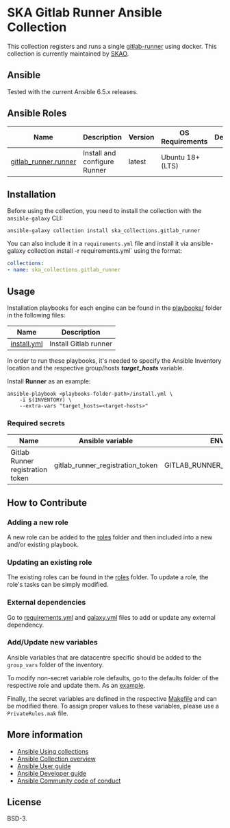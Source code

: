 # SKA Gitlab Runner Ansible Collection

This collection registers and runs a single [gitlab-runner](https://docs.gitlab.com/runner/) using docker.
This collection is currently maintained by [SKAO](https://www.skao.int/).

## Ansible

Tested with the current Ansible 6.5.x releases.

## Ansible Roles
| Name | Description | Version | OS Requirements | Dependencies |
| ---- | ----------- | ------- | --- | ---|
| [gitlab_runner.runner](./roles/runner) | Install and configure Runner | latest | Ubuntu 18+ (LTS) | |

## Installation



Before using the collection, you need to install the collection with the `ansible-galaxy` CLI:

    ansible-galaxy collection install ska_collections.gitlab_runner

You can also include it in a `requirements.yml` file and install it via ansible-galaxy collection install -r requirements.yml` using the format:

```yaml
collections:
- name: ska_collections.gitlab_runner
```

## Usage

Installation playbooks for each engine can be found in the [playbooks/](./playbooks) folder in the following files:

| Name | Description |
| ---- | ----------- |
| [install.yml](./playbooks/install.yml) | Install Gitlab runner |

In order to run these playbooks, it's needed to specify the Ansible Inventory location and the respective group/hosts ***target_hosts*** variable.

Install **Runner** as an example:
```
ansible-playbook <playbooks-folder-path>/install.yml \
	-i $(INVENTORY) \
	--extra-vars "target_hosts=<target-hosts>"
```


### Required secrets

| Name | Ansible variable | ENV variable |
| ---- | ----------- | ------------ |
| Gitlab Runner registration token | gitlab_runner_registration_token | GITLAB_RUNNER_REGISTRATION_TOKEN

## How to Contribute

### Adding a new role
A new role can be added to the [roles](./roles/) folder and then included into a new and/or existing playbook.

### Updating an existing role
The existing roles can be found in the [roles](./roles/) folder. To update a role, the role's tasks can be simply modified.

### External dependencies
Go to [requirements.yml](../../../requirements.yml) and [galaxy.yml](./galaxy.yml) files to add or update any external dependency.

### Add/Update new variables
Ansible variables that are datacentre specific should be added to the `group_vars` folder of the inventory.

To modify non-secret variable role defaults, go to the defaults folder of the respective role and update them. As an [example](./roles/runner/defaults/main.yml).

Finally, the secret variables are defined in the respective [Makefile](../../../resources/jobs/gitlab-runner.mk) and can be modified there. To assign proper values to these variables, please use a `PrivateRules.mak` file.

## More information

- [Ansible Using collections](https://docs.ansible.com/ansible/latest/user_guide/collections_using.html)
- [Ansible Collection overview](https://github.com/ansible-collections/overview)
- [Ansible User guide](https://docs.ansible.com/ansible/latest/user_guide/index.html)
- [Ansible Developer guide](https://docs.ansible.com/ansible/latest/dev_guide/index.html)
- [Ansible Community code of conduct](https://docs.ansible.com/ansible/latest/community/code_of_conduct.html)
## License

BSD-3.